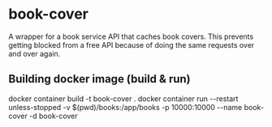 # book-cover
A wrapper for a book service API that caches book covers. This prevents getting blocked from a free API because of doing the same requests over and over again.


## Building docker image (build & run)

docker container build -t book-cover .
docker container run --restart unless-stopped -v $(pwd)/books:/app/books -p 10000:10000 --name book-cover -d book-cover
